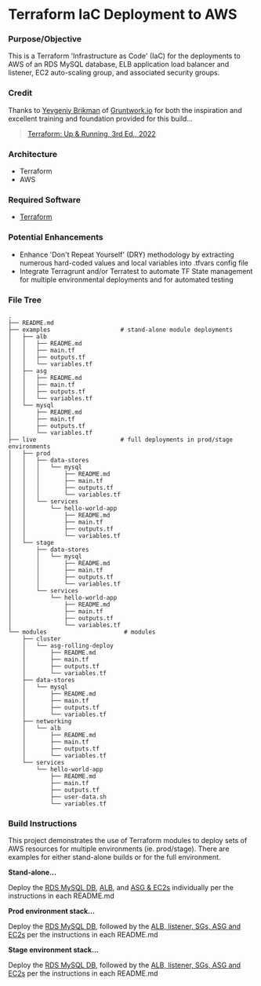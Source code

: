 # Terraform IaC Deployment to AWS

### Purpose/Objective

This is a Terraform 'Infrastructure as Code' (IaC) for the deployments to AWS of an RDS MySQL database, ELB application load balancer and listener, EC2 auto-scaling group, and associated security groups. 

### Credit

Thanks to [Yevgeniy Brikman](https://www.ybrikman.com/) of [Gruntwork.io](https://www.gruntwork.io/?ref=ybrikman-home-header) for both the inspiration and excellent training and foundation provided for this build...

> [Terraform: Up & Running, 3rd Ed., 2022](https://www.terraformupandrunning.com/)

### Architecture

* Terraform
* AWS

### Required Software

- [Terraform](https://developer.hashicorp.com/terraform/downloads)

### Potential Enhancements

- Enhance 'Don't Repeat Yourself' (DRY) methodology by extracting numerous hard-coded values and local variables into .tfvars config file
- Integrate Terragrunt and/or Terratest to automate TF State management for multiple environmental deployments and for automated testing

### File Tree

```
.
├── README.md
├── examples                    # stand-alone module deployments
│   ├── alb
│   │   ├── README.md
│   │   ├── main.tf
│   │   ├── outputs.tf
│   │   └── variables.tf
│   ├── asg
│   │   ├── README.md
│   │   ├── main.tf
│   │   ├── outputs.tf
│   │   └── variables.tf
│   └── mysql
│       ├── README.md
│       ├── main.tf
│       ├── outputs.tf
│       └── variables.tf
├── live                        # full deployments in prod/stage environments
│   ├── prod
│   │   ├── data-stores
│   │   │   └── mysql
│   │   │       ├── README.md
│   │   │       ├── main.tf
│   │   │       ├── outputs.tf
│   │   │       └── variables.tf
│   │   └── services
│   │       └── hello-world-app
│   │           ├── README.md
│   │           ├── main.tf
│   │           ├── outputs.tf
│   │           └── variables.tf
│   └── stage
│       ├── data-stores
│       │   └── mysql
│       │       ├── README.md
│       │       ├── main.tf
│       │       ├── outputs.tf
│       │       └── variables.tf
│       └── services
│           └── hello-world-app
│               ├── README.md
│               ├── main.tf
│               ├── outputs.tf
│               └── variables.tf
└── modules                      # modules
    ├── cluster
    │   └── asg-rolling-deploy
    │       ├── README.md
    │       ├── main.tf
    │       ├── outputs.tf
    │       └── variables.tf
    ├── data-stores
    │   └── mysql
    │       ├── README.md
    │       ├── main.tf
    │       ├── outputs.tf
    │       └── variables.tf
    ├── networking
    │   └── alb
    │       ├── README.md
    │       ├── main.tf
    │       ├── outputs.tf
    │       └── variables.tf
    └── services
        └── hello-world-app
            ├── README.md
            ├── main.tf
            ├── outputs.tf
            ├── user-data.sh
            └── variables.tf
```

### Build Instructions

This project demonstrates the use of Terraform modules to deploy sets of AWS resources for multiple environments (ie. prod/stage). There are examples for either stand-alone builds or for the full environment.

**Stand-alone...**

Deploy the [RDS MySQL DB](./examples/mysql), [ALB](./examples/alb), and [ASG & EC2s](./examples/asg) individually per the instructions in each README.md

**Prod environment stack...**

Deploy the [RDS MySQL DB](./live/prod/data-stores/mysql), followed by the [ALB, listener, SGs, ASG and EC2s](./live/prod/services/hello-world-app) per the instructions in each README.md

**Stage environment stack...**

Deploy the [RDS MySQL DB](./live/stage/data-stores/mysql), followed by the [ALB, listener, SGs, ASG and EC2s](./live/stage/services/hello-world-app) per the instructions in each README.md
